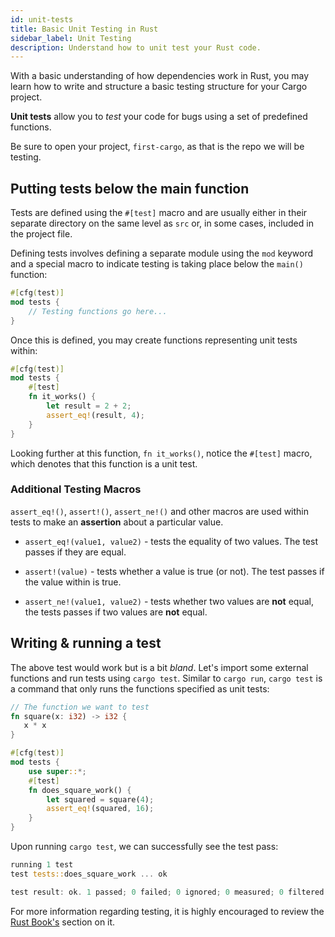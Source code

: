 ```yaml
---
id: unit-tests
title: Basic Unit Testing in Rust
sidebar_label: Unit Testing
description: Understand how to unit test your Rust code.
---
```


With a basic understanding of how dependencies work in Rust, you may learn how to write and structure a basic testing structure for your Cargo project.

**Unit tests** allow you to *test* your code for bugs using a set of predefined functions.

Be sure to open your project, `first-cargo`, as that is the repo we will be testing.

## Putting tests below the main function

Tests are defined using the `#[test]` macro and are usually either in their separate directory on the same level as `src` or, in some cases, included in the project file.

Defining tests involves defining a separate module using the `mod` keyword and a special macro to indicate testing is taking place below the `main()` function:

```rust
#[cfg(test)]
mod tests {
    // Testing functions go here...
}
```

Once this is defined, you may create functions representing unit tests within:

```rust
#[cfg(test)]
mod tests {
    #[test]
    fn it_works() {
        let result = 2 + 2;
        assert_eq!(result, 4);
    }
}
```

Looking further at this function, `fn it_works()`, notice the `#[test]` macro, which denotes that this function is a unit test.

### Additional Testing Macros

`assert_eq!()`, `assert!()`, `assert_ne!()` and other macros are used within tests to make an **assertion** about a particular value.

- `assert_eq!(value1, value2)` - tests the equality of two values.  The test passes if they are equal.

- `assert!(value)` - tests whether a value is true (or not). The test passes if the value within is true.

- `assert_ne!(value1, value2)` - tests whether two values are **not** equal,  the tests passes if two values are **not** equal.

## Writing & running a test

The above test would work but is a bit *bland*.  Let's import some external functions and run tests using `cargo test`.  Similar to `cargo run`, `cargo test` is a command that only runs the functions specified as unit tests:

```rust
// The function we want to test
fn square(x: i32) -> i32 {
   x * x
}

#[cfg(test)]
mod tests {
    use super::*;
    #[test]
    fn does_square_work() {
        let squared = square(4);
        assert_eq!(squared, 16);
    }
}
```

Upon running `cargo test`, we can successfully see the test pass:

```rust
running 1 test
test tests::does_square_work ... ok

test result: ok. 1 passed; 0 failed; 0 ignored; 0 measured; 0 filtered out; finished in 0.00s
```

For more information regarding testing, it is highly encouraged to review the [Rust Book's](https://doc.rust-lang.org/book/ch11-01-writing-tests.html) section on it.

